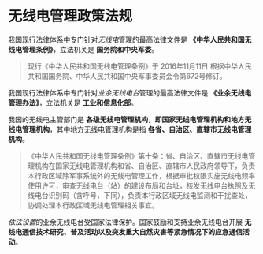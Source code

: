 # 无线电管理政策法规

我国现行法律体系中专门针对*无线电*管理的最高法律文件是 **《中华人民共和国无线电管理条例》**，立法机关是 **国务院和中央军委**。

> 现行《中华人民共和国无线电管理条例》于 2016年11月11日 根据中华人民共和国国务院、中华人民共和国中央军事委员会令第672号修订。

我国现行法律体系中专门针对*业余无线电台*管理的最高法律文件是 **《业余无线电管理办法》**，立法机关是 **工业和信息化部**。

我国的无线电主管部门是 **各级无线电管理机构，即国家无线电管理机构和地方无线电管理机构**，其中地方无线电管理机构是指 **各省、自治区、直辖市无线电管理机构**。

> 《中华人民共和国无线电管理条例》第十条：省、自治区、直辖市无线电管理机构在国家无线电管理机构和省、自治区、直辖市人民政府领导下，负责本行政区域除军事系统外的无线电管理工作，根据审批权限实施无线电频率使用许可，审查无线电台（站）的建设布局和台址，核发无线电台执照及无线电台识别码（含呼号，下同），负责本行政区域无线电监测和干扰查处，协调处理本行政区域无线电管理相关事宜。

*依法设置*的业余无线电台受国家法律保护。国家鼓励和支持业余无线电台开展 **无线电通信技术研究、普及活动以及突发重大自然灾害等紧急情况下的应急通信活动**。